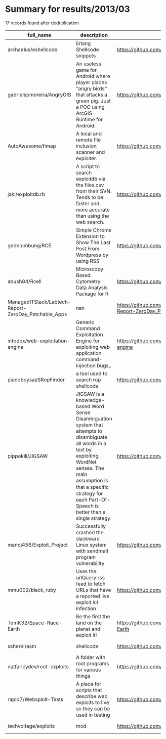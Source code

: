 
# Summary for results/2013/03
    
17 records found after deduplication

| full_name | description | html_url | matched_list | matched_count | pushed_at | size | stargazers_count | language | forks_count |
|------------------------------------------------------|-------------------------------------------------------------------------------------------------------------------------------------------------------------------------------------------------------------------------------------------------------|-------------------------------------------------------------------------|----------------------------------|-----------------|---------------------------|--------|--------------------|------------|---------------|
| archaelus/eshellcode | Erlang Shellcode snippets | https://github.com/archaelus/eshellcode | ['shellcode'] | 1 | 2013-03-27 00:06:30+00:00 | 202 | 46 | Erlang | 7 |
| gabrielspmoreira/AngryGIS | An useless game for Android where player places "angry birds" that attacks a green pig. Just a POC using ArcGIS Runtime for Android. | https://github.com/gabrielspmoreira/AngryGIS | ['attack poc'] | 1 | 2013-03-17 20:34:43+00:00 | 14244 | 3 | Java | 0 |
| AutoAwesome/fimap | A local and remote file inclusion scanner and exploiter. | https://github.com/AutoAwesome/fimap | ['exploit'] | 1 | 2013-03-31 11:36:21+00:00 | 112 | 0 | nan | 0 |
| jakl/exploitdb.rb | A script to search exploitdb via the files.csv from their SVN. Tends to be faster and more accurate than using the web search. | https://github.com/jakl/exploitdb.rb | ['exploit'] | 1 | 2013-03-28 22:35:45+00:00 | 124 | 2 | Ruby | 0 |
| gedelumbung/RCE | Simple Chrome Extension to Show The Last Post From Wordpress by using RSS | https://github.com/gedelumbung/RCE | ['rce'] | 1 | 2013-03-27 21:10:55+00:00 | 215 | 1 | nan | 3 |
| abush84/Rcell | Microscopy Based Cytometry Data Analysis Package for R | https://github.com/abush84/Rcell | ['rce'] | 1 | 2013-03-21 17:20:29+00:00 | 3608 | 0 | nan | 0 |
| ManagedITStack/Labtech-Report-ZeroDay_Patchable_Apps | nan | https://github.com/ManagedITStack/Labtech-Report-ZeroDay_Patchable_Apps | ['zeroday'] | 1 | 2013-03-19 20:35:54+00:00 | 56 | 0 | nan | 0 |
| infodox/web-exploitation-engine | Generic Command Exploitation Engine for exploiting web application command-injection bugs,. | https://github.com/infodox/web-exploitation-engine | ['command injection', 'exploit'] | 2 | 2013-03-18 00:37:21+00:00 | 105 | 31 | Python | 21 |
| pianoboysai/SRopFinder | a tool used to search rop shellcode | https://github.com/pianoboysai/SRopFinder | ['shellcode'] | 1 | 2013-03-18 06:23:44+00:00 | 108 | 2 | Python | 1 |
| pippokill/JIGSAW | JIGSAW is a knowledge-based Word Sense Disambiguation system that attempts to disambiguate all words in a text by exploiting WordNet senses. The main assumption is that a speciﬁc strategy for each Part-Of-Speech is better than a single strategy. | https://github.com/pippokill/JIGSAW | ['exploit'] | 1 | 2013-03-25 14:31:37+00:00 | 9370 | 11 | Java | 5 |
| manoj456/Exploit_Project | Successfully crashed the slackware Linux system with sendmail program vulnerability | https://github.com/manoj456/Exploit_Project | ['exploit'] | 1 | 2013-03-05 03:16:52+00:00 | 104 | 0 | C | 0 |
| mmu002/black_ruby | Uses the urlQuery rss feed to fetch URLs that have a reported live exploit kit infection | https://github.com/mmu002/black_ruby | ['exploit'] | 1 | 2013-03-03 18:50:37+00:00 | 112 | 0 | Ruby | 0 |
| TomK32/Space-Race-Earth | Be the first the land on the planet and exploit it! | https://github.com/TomK32/Space-Race-Earth | ['exploit'] | 1 | 2013-03-01 06:15:12+00:00 | 1917 | 0 | Lua | 1 |
| ssherei/asm | shellcode | https://github.com/ssherei/asm | ['shellcode'] | 1 | 2013-03-19 12:17:46+00:00 | 156 | 9 | Assembly | 6 |
| natfarleydev/root-exploits | A folder with root programs for various things | https://github.com/natfarleydev/root-exploits | ['exploit'] | 1 | 2013-03-08 22:04:37+00:00 | 1587 | 0 | C++ | 2 |
| rapid7/Websploit-Tests | A place for scripts that describe web exploits to live so they can be used in testing | https://github.com/rapid7/Websploit-Tests | ['exploit'] | 1 | 2013-03-11 19:47:11+00:00 | 136 | 17 | PHP | 9 |
| techvoltage/exploits | mod | https://github.com/techvoltage/exploits | ['exploit'] | 1 | 2013-03-26 04:39:31+00:00 | 1184 | 0 | nan | 0 |
